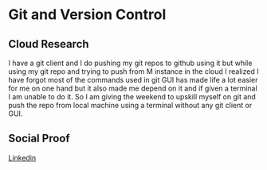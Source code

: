 <!-- This is a template you can use for quick progress days. It removes a lot of the steps we encourage you to share in the longer template 000-DAY-ARTICLE-LONG-TEMPLATE.MD-->

# Git and Version Control

## Cloud Research

I have a git client and I do pushing my git repos to github using it but while using my git repo and trying to push from M instance in the cloud I realized I have forgot most of the commands used in git GUI has made life a lot easier for me on one hand but it also made me depend on it and if given a terminal I am unable to do it. So I am giving the weekend to upskill myself on git and push the repo from local machine using a terminal without any git client or GUI.

## Social Proof

[Linkedin](https://www.linkedin.com/feed/update/urn:li:share:7017524623361662976)